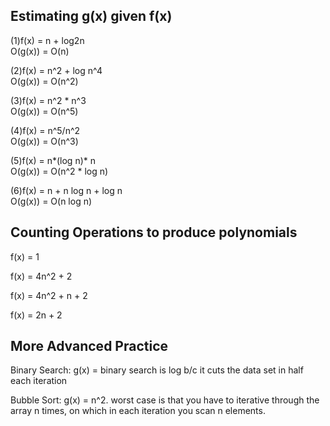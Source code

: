 ## Estimating g(x) given f(x)

(1)f(x) = n + log2n               
O(g(x)) = O(n)

(2)f(x) = n^2 + log n^4              
O(g(x)) = O(n^2)

(3)f(x) = n^2 \* n^3             
O(g(x)) = O(n^5)

(4)f(x) = n^5/n^2          
O(g(x)) = O(n^3)

(5)f(x) = n*(log n)\* n            
O(g(x)) = O(n^2 \* log n)

(6)f(x) = n + n log n + log n             
O(g(x)) = O(n log n)

## Counting Operations to produce polynomials

f(x) = 1

f(x) = 4n^2 + 2

f(x) = 4n^2 + n + 2

f(x) = 2n + 2

## More Advanced Practice

Binary Search: g(x) = binary search is log b/c it cuts the data set in half each iteration

Bubble Sort: g(x) = n^2. worst case is that you have to iterative through the array n times, on which in each iteration you scan n elements.
